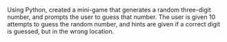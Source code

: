 Using Python, created a mini-game that generates a random three-digit number, and prompts the user to guess that number. The user is given 10 attempts to guess the random number, and hints are given if a correct digit is guessed, but in the wrong location.
